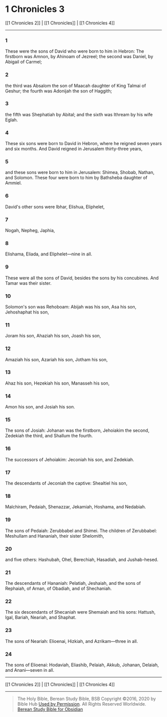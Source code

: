 # 1 Chronicles 3

[[1 Chronicles 2]] | [[1 Chronicles]] | [[1 Chronicles 4]]

---

### 1
These were the sons of David who were born to him in Hebron: The firstborn was Amnon, by Ahinoam of Jezreel; the second was Daniel, by Abigail of Carmel;

### 2
the third was Absalom the son of Maacah daughter of King Talmai of Geshur; the fourth was Adonijah the son of Haggith;

### 3
the fifth was Shephatiah by Abital; and the sixth was Ithream by his wife Eglah.

### 4
These six sons were born to David in Hebron, where he reigned seven years and six months. And David reigned in Jerusalem thirty-three years,

### 5
and these sons were born to him in Jerusalem: Shimea, Shobab, Nathan, and Solomon. These four were born to him by Bathsheba daughter of Ammiel.

### 6
David's other sons were Ibhar, Elishua, Eliphelet,

### 7
Nogah, Nepheg, Japhia,

### 8
Elishama, Eliada, and Eliphelet—nine in all.

### 9
These were all the sons of David, besides the sons by his concubines. And Tamar was their sister.

### 10
Solomon's son was Rehoboam: Abijah was his son, Asa his son, Jehoshaphat his son,

### 11
Joram his son, Ahaziah his son, Joash his son,

### 12
Amaziah his son, Azariah his son, Jotham his son,

### 13
Ahaz his son, Hezekiah his son, Manasseh his son,

### 14
Amon his son, and Josiah his son.

### 15
The sons of Josiah: Johanan was the firstborn, Jehoiakim the second, Zedekiah the third, and Shallum the fourth.

### 16
The successors of Jehoiakim: Jeconiah his son, and Zedekiah.

### 17
The descendants of Jeconiah the captive: Shealtiel his son,

### 18
Malchiram, Pedaiah, Shenazzar, Jekamiah, Hoshama, and Nedabiah.

### 19
The sons of Pedaiah: Zerubbabel and Shimei. The children of Zerubbabel: Meshullam and Hananiah, their sister Shelomith,

### 20
and five others: Hashubah, Ohel, Berechiah, Hasadiah, and Jushab-hesed.

### 21
The descendants of Hananiah: Pelatiah, Jeshaiah, and the sons of Rephaiah, of Arnan, of Obadiah, and of Shechaniah.

### 22
The six descendants of Shecaniah were Shemaiah and his sons: Hattush, Igal, Bariah, Neariah, and Shaphat.

### 23
The sons of Neariah: Elioenai, Hizkiah, and Azrikam—three in all.

### 24
The sons of Elioenai: Hodaviah, Eliashib, Pelaiah, Akkub, Johanan, Delaiah, and Anani—seven in all.

---

[[1 Chronicles 2]] | [[1 Chronicles]] | [[1 Chronicles 4]]

---

> The Holy Bible, Berean Study Bible, BSB
> Copyright &copy;2016, 2020 by Bible Hub
> [Used by Permission](https://berean.bible/terms.htm). All Rights Reserved Worldwide.
> [Berean Study Bible for Obsidian](https://github.com/gapmiss/berean-study-bible-for-obsidian)

